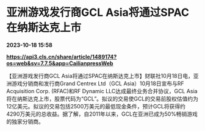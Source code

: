 # 亚洲游戏发行商GCL Asia将通过SPAC在纳斯达克上市

**2023-10-18 15:58**

**https://api3.cls.cn/share/article/1489174?os=web&sv=7.7.5&app=CailianpressWeb**

【亚洲游戏发行商GCL Asia将通过SPAC在纳斯达克上市】财联社10月18日电，亚洲游戏分销商和发行商Grand Centrex Ltd（GCL Asia）10月18日宣布与RF Acquisition Corp. (RFAC)和RF Dynamic LLC达成最终业务合并协议，GCL Asia将在纳斯达克上市，股票代码为“GCL”。拟议的交易使GCL的交易前股权估值约为12亿美元。拟议的交易包括2500万美元的最低现金条件，预计GCL将获得约4290万美元的总收益。据了解，自2011年以来，GCL在亚洲已成为50%畅销游戏的独家分销商。